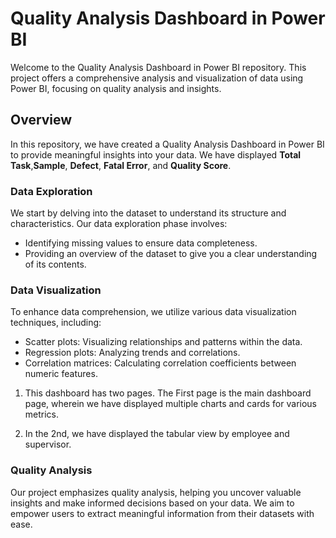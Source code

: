 # Quality Analysis Dashboard in Power BI

Welcome to the Quality Analysis Dashboard in Power BI repository. This project offers a comprehensive analysis and visualization of data using Power BI, focusing on quality analysis and insights. 

## Overview

In this repository, we have created a Quality Analysis Dashboard in Power BI to provide meaningful insights into your data. We have displayed **Total Task**,**Sample**, **Defect**, **Fatal Error**, and **Quality Score**.

### Data Exploration

We start by delving into the dataset to understand its structure and characteristics. Our data exploration phase involves:

- Identifying missing values to ensure data completeness.
- Providing an overview of the dataset to give you a clear understanding of its contents.

### Data Visualization

To enhance data comprehension, we utilize various data visualization techniques, including:

- Scatter plots: Visualizing relationships and patterns within the data.
- Regression plots: Analyzing trends and correlations.
- Correlation matrices: Calculating correlation coefficients between numeric features.

1. This dashboard has two pages. The First page is the main dashboard page, wherein we have displayed multiple charts and cards for various metrics.


2. In the 2nd, we have displayed the tabular view by employee and supervisor.

### Quality Analysis

Our project emphasizes quality analysis, helping you uncover valuable insights and make informed decisions based on your data. We aim to empower users to extract meaningful information from their datasets with ease.








